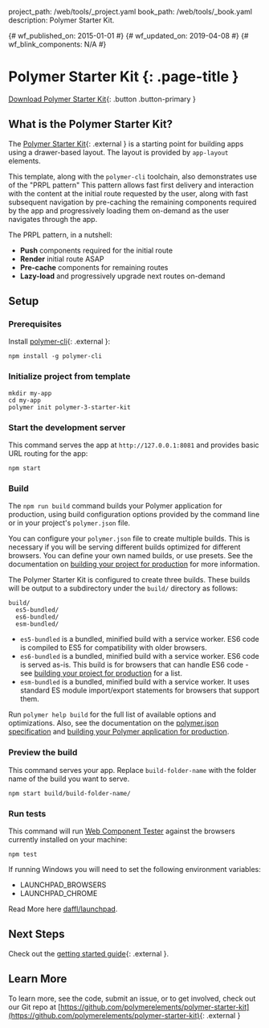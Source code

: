 project_path: /web/tools/_project.yaml
book_path: /web/tools/_book.yaml
description: Polymer Starter Kit.

{# wf_published_on: 2015-01-01 #}
{# wf_updated_on: 2019-04-08 #}
{# wf_blink_components: N/A #}

# Polymer Starter Kit {: .page-title }

[Download Polymer Starter Kit](https://github.com/polymerelements/polymer-starter-kit/releases){: .button .button-primary }

## What is the Polymer Starter Kit?

The [Polymer Starter Kit](https://github.com/PolymerElements/polymer-starter-kit){: .external }
is a starting point for building apps using a drawer-based layout. The layout 
is provided by `app-layout` elements.

This template, along with the `polymer-cli` toolchain, also demonstrates use
of the "PRPL pattern" This pattern allows fast first delivery and interaction with
the content at the initial route requested by the user, along with fast subsequent
navigation by pre-caching the remaining components required by the app and
progressively loading them on-demand as the user navigates through the app.

The PRPL pattern, in a nutshell:

* **Push** components required for the initial route
* **Render** initial route ASAP
* **Pre-cache** components for remaining routes
* **Lazy-load** and progressively upgrade next routes on-demand

## Setup

### Prerequisites

Install [polymer-cli](https://github.com/Polymer/polymer-cli){: .external }:

    npm install -g polymer-cli

### Initialize project from template

    mkdir my-app
    cd my-app
    polymer init polymer-3-starter-kit

### Start the development server

This command serves the app at `http://127.0.0.1:8081` and provides basic URL
routing for the app:

    npm start

### Build

The `npm run build` command builds your Polymer application for production, using 
build configuration options provided by the command line or in your project's 
`polymer.json` file.

You can configure your `polymer.json` file to create multiple builds. This is 
necessary if you will be serving different builds optimized for different 
browsers. You can define your own named builds, or use presets. See the 
documentation on 
[building your project for production](https://www.polymer-project.org/3.0/toolbox/build-for-production)
for more information.

The Polymer Starter Kit is configured to create three builds. These builds will 
be output to a subdirectory under the `build/` directory as follows:

```
build/
  es5-bundled/
  es6-bundled/
  esm-bundled/
```

* `es5-bundled` is a bundled, minified build with a service worker. ES6 code is 
compiled to ES5 for compatibility with older browsers.
* `es6-bundled` is a bundled, minified build with a service worker. ES6 code is 
served as-is. This build is for browsers that can handle ES6 code - see 
[building your project for production](https://www.polymer-project.org/3.0/toolbox/build-for-production#compiling)
for a list.
* `esm-bundled` is a bundled, minified build with a service worker. It uses 
standard ES module import/export statements for browsers that support them.

Run `polymer help build` for the full list of available options and optimizations. 
Also, see the documentation on the 
[polymer.json specification](https://www.polymer-project.org/3.0/docs/tools/polymer-json)
and [building your Polymer application for production](https://www.polymer-project.org/3.0/toolbox/build-for-production).

### Preview the build

This command serves your app. Replace `build-folder-name` with the folder name of the build you want to serve.

    npm start build/build-folder-name/

### Run tests

This command will run [Web Component Tester](https://github.com/Polymer/tools/tree/master/packages/web-component-tester)
against the browsers currently installed on your machine:

    npm test

If running Windows you will need to set the following environment variables:

- LAUNCHPAD_BROWSERS
- LAUNCHPAD_CHROME

Read More here [daffl/launchpad](https://github.com/daffl/launchpad#environment-variables-impacting-local-browsers-detection).

## Next Steps

Check out the [getting started guide](https://polymer-library.polymer-project.org/3.0/docs/first-element/intro){: .external }.

## Learn More

To learn more, see the code, submit an issue, or to get involved, check out
our Git repo at [https://github.com/polymerelements/polymer-starter-kit](https://github.com/polymerelements/polymer-starter-kit){: .external }

